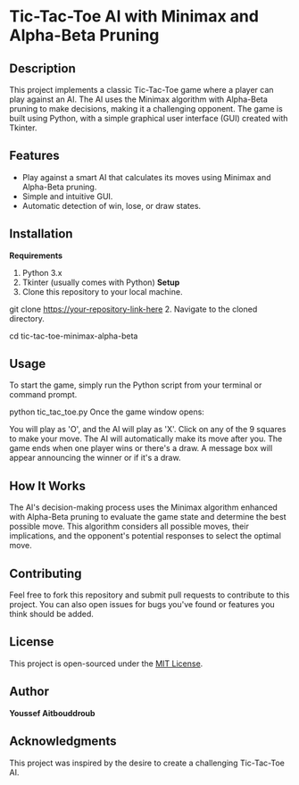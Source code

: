 # Tic-Tac-Toe AI with Minimax and Alpha-Beta Pruning

## Description

This project implements a classic Tic-Tac-Toe game where a player can play against an AI. The AI uses the Minimax algorithm with Alpha-Beta pruning to make decisions, making it a challenging opponent. The game is built using Python, with a simple graphical user interface (GUI) created with Tkinter.

## Features

* Play against a smart AI that calculates its moves using Minimax and Alpha-Beta pruning.
* Simple and intuitive GUI.
* Automatic detection of win, lose, or draw states.
## Installation

**Requirements**
1. Python 3.x
2. Tkinter (usually comes with Python)
**Setup**
1. Clone this repository to your local machine.

git clone [https://your-repository-link-here](https://github.com/BigB021/Tic-Tac-Toe-AI-with-Minimax-and-Alpha-Beta-Pruning.git)
2. Navigate to the cloned directory.

cd tic-tac-toe-minimax-alpha-beta
## Usage

To start the game, simply run the Python script from your terminal or command prompt.

python tic_tac_toe.py
Once the game window opens:

You will play as 'O', and the AI will play as 'X'.
Click on any of the 9 squares to make your move.
The AI will automatically make its move after you.
The game ends when one player wins or there's a draw.
A message box will appear announcing the winner or if it's a draw.
## How It Works

The AI's decision-making process uses the Minimax algorithm enhanced with Alpha-Beta pruning to evaluate the game state and determine the best possible move. This algorithm considers all possible moves, their implications, and the opponent's potential responses to select the optimal move.

## Contributing

Feel free to fork this repository and submit pull requests to contribute to this project. You can also open issues for bugs you've found or features you think should be added.

## License

This project is open-sourced under the [MIT License](https://en.wikipedia.org/wiki/MIT_License).

## Author

**Youssef Aitbouddroub**

## Acknowledgments

This project was inspired by the desire to create a challenging Tic-Tac-Toe AI.

